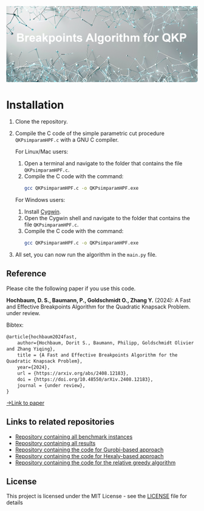 ![Cover Image](README/cover_image.png)

# Installation

1. Clone the repository.

2. Compile the C code of the simple parametric cut procedure `QKPsimparamHPF.c` with a GNU C compiler.

    For Linux/Mac users:
    1. Open a terminal and navigate to the folder that contains the file `QKPsimparamHPF.c`.
    2. Compile the C code with the command:
       ```bash
       gcc QKPsimparamHPF.c -o QKPsimparamHPF.exe
       ```

    For Windows users:
    1. Install [Cygwin](https://www.cygwin.com/).
    2. Open the Cygwin shell and navigate to the folder that contains the file `QKPsimparamHPF.c`.
    3. Compile the C code with the command:
       ```bash
       gcc QKPsimparamHPF.c -o QKPsimparamHPF.exe
       ```

3. All set, you can now run the algorithm in the `main.py` file.

## Reference

Please cite the following paper if you use this code.

**Hochbaum, D. S., Baumann, P., Goldschmidt O., Zhang Y.** (2024): A Fast and Effective Breakpoints Algorithm for the Quadratic Knapsack Problem. under review.

Bibtex:
```
@article{hochbaum2024fast,
	author={Hochbaum, Dorit S., Baumann, Philipp, Goldschmidt Olivier and Zhang Yiqing},
	title = {A Fast and Effective Breakpoints Algorithm for the Quadratic Knapsack Problem},
	year={2024},
	url = {https://arxiv.org/abs/2408.12183},
	doi = {https://doi.org/10.48550/arXiv.2408.12183},
	journal = {under review},
}
```
[->Link to paper](https://arxiv.org/abs/2408.12183)

## Links to related repositories

- [Repository containing all benchmark instances](https://github.com/phil85/benchmark-instances-for-qkp)
- [Repository containing all results](https://github.com/phil85/results-for-qkp-benchmark-instances)
- [Repository containing the code for Gurobi-based approach](https://github.com/phil85/gurobi-based-approach-for-qkp)
- [Repository containing the code for Hexaly-based approach](https://github.com/phil85/hexaly-based-approach-for-qkp)
- [Repository containing the code for the relative greedy algorithm](https://github.com/phil85/greedy-algorithm-for-qkp)

## License

This project is licensed under the MIT License - see the [LICENSE](LICENSE) file for details